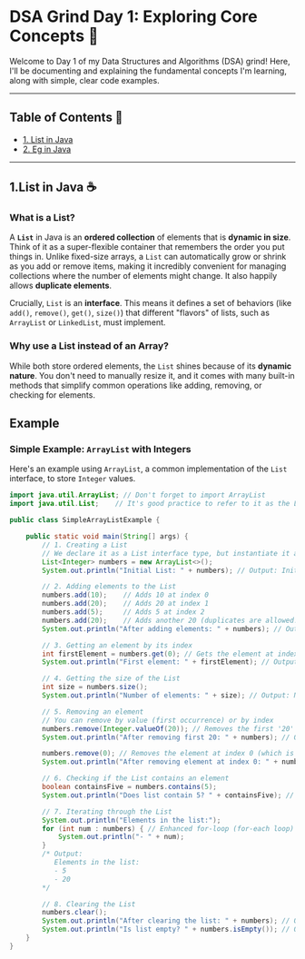 # DSA Grind Day 1: Exploring Core Concepts 🚀

Welcome to Day 1 of my Data Structures and Algorithms (DSA) grind! Here, I'll be documenting and explaining the fundamental concepts I'm learning, along with simple, clear code examples.

---

## Table of Contents 📖

* [1. List in Java](#1-list-in-java)
* [2. Eg in Java](#Example)

---

## 1.List in Java ☕

### What is a List?

A **`List`** in Java is an **ordered collection** of elements that is **dynamic in size**. Think of it as a super-flexible container that remembers the order you put things in. Unlike fixed-size arrays, a `List` can automatically grow or shrink as you add or remove items, making it incredibly convenient for managing collections where the number of elements might change. It also happily allows **duplicate elements**.

Crucially, `List` is an **interface**. This means it defines a set of behaviors (like `add()`, `remove()`, `get()`, `size()`) that different "flavors" of lists, such as `ArrayList` or `LinkedList`, must implement.

### Why use a List instead of an Array?

While both store ordered elements, the `List` shines because of its **dynamic nature**. You don't need to manually resize it, and it comes with many built-in methods that simplify common operations like adding, removing, or checking for elements.

## Example

### Simple Example: `ArrayList` with Integers

Here's an example using `ArrayList`, a common implementation of the `List` interface, to store `Integer` values.

```java
import java.util.ArrayList; // Don't forget to import ArrayList
import java.util.List;    // It's good practice to refer to it as the List interface

public class SimpleArrayListExample {

    public static void main(String[] args) {
        // 1. Creating a List
        // We declare it as a List interface type, but instantiate it as an ArrayList
        List<Integer> numbers = new ArrayList<>();
        System.out.println("Initial List: " + numbers); // Output: Initial List: []

        // 2. Adding elements to the List
        numbers.add(10);    // Adds 10 at index 0
        numbers.add(20);    // Adds 20 at index 1
        numbers.add(5);     // Adds 5 at index 2
        numbers.add(20);    // Adds another 20 (duplicates are allowed!) at index 3
        System.out.println("After adding elements: " + numbers); // Output: After adding elements: [10, 20, 5, 20]

        // 3. Getting an element by its index
        int firstElement = numbers.get(0); // Gets the element at index 0
        System.out.println("First element: " + firstElement); // Output: First element: 10

        // 4. Getting the size of the List
        int size = numbers.size();
        System.out.println("Number of elements: " + size); // Output: Number of elements: 4

        // 5. Removing an element
        // You can remove by value (first occurrence) or by index
        numbers.remove(Integer.valueOf(20)); // Removes the first '20' encountered
        System.out.println("After removing first 20: " + numbers); // Output: After removing first 20: [10, 5, 20]

        numbers.remove(0); // Removes the element at index 0 (which is now 10)
        System.out.println("After removing element at index 0: " + numbers); // Output: After removing element at index 0: [5, 20]

        // 6. Checking if the List contains an element
        boolean containsFive = numbers.contains(5);
        System.out.println("Does list contain 5? " + containsFive); // Output: Does list contain 5? true

        // 7. Iterating through the List
        System.out.println("Elements in the list:");
        for (int num : numbers) { // Enhanced for-loop (for-each loop)
            System.out.println("- " + num);
        }
        /* Output:
           Elements in the list:
           - 5
           - 20
        */

        // 8. Clearing the List
        numbers.clear();
        System.out.println("After clearing the list: " + numbers); // Output: After clearing the list: []
        System.out.println("Is list empty? " + numbers.isEmpty()); // Output: Is list empty? true
    }
}
